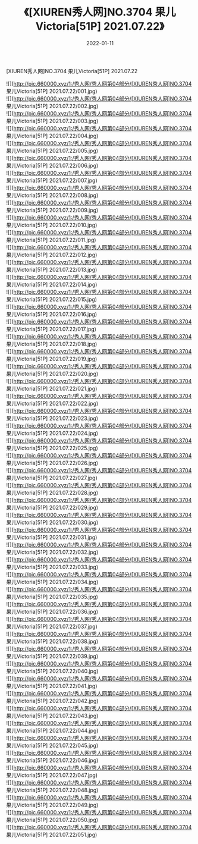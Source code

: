 ﻿---
layout: post
title:  《[XIUREN秀人网]NO.3704 果儿Victoria[51P] 2021.07.22》
date:   2022-01-11
img: http://pic.660000.xyz/1:/秀人网/秀人网第04部分/[XIUREN秀人网]NO.3704 果儿Victoria[51P] 2021.07.22/000.jpg
categories: [美女, 清纯, 唯美]
---

[XIUREN秀人网]NO.3704 果儿Victoria[51P] 2021.07.22

 ![](http://pic.660000.xyz/1:/秀人网/秀人网第04部分/[XIUREN秀人网]NO.3704 果儿Victoria[51P] 2021.07.22/001.jpg) <br>![](http://pic.660000.xyz/1:/秀人网/秀人网第04部分/[XIUREN秀人网]NO.3704 果儿Victoria[51P] 2021.07.22/002.jpg) <br>![](http://pic.660000.xyz/1:/秀人网/秀人网第04部分/[XIUREN秀人网]NO.3704 果儿Victoria[51P] 2021.07.22/003.jpg) <br>![](http://pic.660000.xyz/1:/秀人网/秀人网第04部分/[XIUREN秀人网]NO.3704 果儿Victoria[51P] 2021.07.22/004.jpg) <br>![](http://pic.660000.xyz/1:/秀人网/秀人网第04部分/[XIUREN秀人网]NO.3704 果儿Victoria[51P] 2021.07.22/005.jpg) <br>![](http://pic.660000.xyz/1:/秀人网/秀人网第04部分/[XIUREN秀人网]NO.3704 果儿Victoria[51P] 2021.07.22/006.jpg) <br>![](http://pic.660000.xyz/1:/秀人网/秀人网第04部分/[XIUREN秀人网]NO.3704 果儿Victoria[51P] 2021.07.22/007.jpg) <br>![](http://pic.660000.xyz/1:/秀人网/秀人网第04部分/[XIUREN秀人网]NO.3704 果儿Victoria[51P] 2021.07.22/008.jpg) <br>![](http://pic.660000.xyz/1:/秀人网/秀人网第04部分/[XIUREN秀人网]NO.3704 果儿Victoria[51P] 2021.07.22/009.jpg) <br>![](http://pic.660000.xyz/1:/秀人网/秀人网第04部分/[XIUREN秀人网]NO.3704 果儿Victoria[51P] 2021.07.22/010.jpg) <br>![](http://pic.660000.xyz/1:/秀人网/秀人网第04部分/[XIUREN秀人网]NO.3704 果儿Victoria[51P] 2021.07.22/011.jpg) <br>![](http://pic.660000.xyz/1:/秀人网/秀人网第04部分/[XIUREN秀人网]NO.3704 果儿Victoria[51P] 2021.07.22/012.jpg) <br>![](http://pic.660000.xyz/1:/秀人网/秀人网第04部分/[XIUREN秀人网]NO.3704 果儿Victoria[51P] 2021.07.22/013.jpg) <br>![](http://pic.660000.xyz/1:/秀人网/秀人网第04部分/[XIUREN秀人网]NO.3704 果儿Victoria[51P] 2021.07.22/014.jpg) <br>![](http://pic.660000.xyz/1:/秀人网/秀人网第04部分/[XIUREN秀人网]NO.3704 果儿Victoria[51P] 2021.07.22/015.jpg) <br>![](http://pic.660000.xyz/1:/秀人网/秀人网第04部分/[XIUREN秀人网]NO.3704 果儿Victoria[51P] 2021.07.22/016.jpg) <br>![](http://pic.660000.xyz/1:/秀人网/秀人网第04部分/[XIUREN秀人网]NO.3704 果儿Victoria[51P] 2021.07.22/017.jpg) <br>![](http://pic.660000.xyz/1:/秀人网/秀人网第04部分/[XIUREN秀人网]NO.3704 果儿Victoria[51P] 2021.07.22/018.jpg) <br>![](http://pic.660000.xyz/1:/秀人网/秀人网第04部分/[XIUREN秀人网]NO.3704 果儿Victoria[51P] 2021.07.22/019.jpg) <br>![](http://pic.660000.xyz/1:/秀人网/秀人网第04部分/[XIUREN秀人网]NO.3704 果儿Victoria[51P] 2021.07.22/020.jpg) <br>![](http://pic.660000.xyz/1:/秀人网/秀人网第04部分/[XIUREN秀人网]NO.3704 果儿Victoria[51P] 2021.07.22/021.jpg) <br>![](http://pic.660000.xyz/1:/秀人网/秀人网第04部分/[XIUREN秀人网]NO.3704 果儿Victoria[51P] 2021.07.22/022.jpg) <br>![](http://pic.660000.xyz/1:/秀人网/秀人网第04部分/[XIUREN秀人网]NO.3704 果儿Victoria[51P] 2021.07.22/023.jpg) <br>![](http://pic.660000.xyz/1:/秀人网/秀人网第04部分/[XIUREN秀人网]NO.3704 果儿Victoria[51P] 2021.07.22/024.jpg) <br>![](http://pic.660000.xyz/1:/秀人网/秀人网第04部分/[XIUREN秀人网]NO.3704 果儿Victoria[51P] 2021.07.22/025.jpg) <br>![](http://pic.660000.xyz/1:/秀人网/秀人网第04部分/[XIUREN秀人网]NO.3704 果儿Victoria[51P] 2021.07.22/026.jpg) <br>![](http://pic.660000.xyz/1:/秀人网/秀人网第04部分/[XIUREN秀人网]NO.3704 果儿Victoria[51P] 2021.07.22/027.jpg) <br>![](http://pic.660000.xyz/1:/秀人网/秀人网第04部分/[XIUREN秀人网]NO.3704 果儿Victoria[51P] 2021.07.22/028.jpg) <br>![](http://pic.660000.xyz/1:/秀人网/秀人网第04部分/[XIUREN秀人网]NO.3704 果儿Victoria[51P] 2021.07.22/029.jpg) <br>![](http://pic.660000.xyz/1:/秀人网/秀人网第04部分/[XIUREN秀人网]NO.3704 果儿Victoria[51P] 2021.07.22/030.jpg) <br>![](http://pic.660000.xyz/1:/秀人网/秀人网第04部分/[XIUREN秀人网]NO.3704 果儿Victoria[51P] 2021.07.22/031.jpg) <br>![](http://pic.660000.xyz/1:/秀人网/秀人网第04部分/[XIUREN秀人网]NO.3704 果儿Victoria[51P] 2021.07.22/032.jpg) <br>![](http://pic.660000.xyz/1:/秀人网/秀人网第04部分/[XIUREN秀人网]NO.3704 果儿Victoria[51P] 2021.07.22/033.jpg) <br>![](http://pic.660000.xyz/1:/秀人网/秀人网第04部分/[XIUREN秀人网]NO.3704 果儿Victoria[51P] 2021.07.22/034.jpg) <br>![](http://pic.660000.xyz/1:/秀人网/秀人网第04部分/[XIUREN秀人网]NO.3704 果儿Victoria[51P] 2021.07.22/035.jpg) <br>![](http://pic.660000.xyz/1:/秀人网/秀人网第04部分/[XIUREN秀人网]NO.3704 果儿Victoria[51P] 2021.07.22/036.jpg) <br>![](http://pic.660000.xyz/1:/秀人网/秀人网第04部分/[XIUREN秀人网]NO.3704 果儿Victoria[51P] 2021.07.22/037.jpg) <br>![](http://pic.660000.xyz/1:/秀人网/秀人网第04部分/[XIUREN秀人网]NO.3704 果儿Victoria[51P] 2021.07.22/038.jpg) <br>![](http://pic.660000.xyz/1:/秀人网/秀人网第04部分/[XIUREN秀人网]NO.3704 果儿Victoria[51P] 2021.07.22/039.jpg) <br>![](http://pic.660000.xyz/1:/秀人网/秀人网第04部分/[XIUREN秀人网]NO.3704 果儿Victoria[51P] 2021.07.22/040.jpg) <br>![](http://pic.660000.xyz/1:/秀人网/秀人网第04部分/[XIUREN秀人网]NO.3704 果儿Victoria[51P] 2021.07.22/041.jpg) <br>![](http://pic.660000.xyz/1:/秀人网/秀人网第04部分/[XIUREN秀人网]NO.3704 果儿Victoria[51P] 2021.07.22/042.jpg) <br>![](http://pic.660000.xyz/1:/秀人网/秀人网第04部分/[XIUREN秀人网]NO.3704 果儿Victoria[51P] 2021.07.22/043.jpg) <br>![](http://pic.660000.xyz/1:/秀人网/秀人网第04部分/[XIUREN秀人网]NO.3704 果儿Victoria[51P] 2021.07.22/044.jpg) <br>![](http://pic.660000.xyz/1:/秀人网/秀人网第04部分/[XIUREN秀人网]NO.3704 果儿Victoria[51P] 2021.07.22/045.jpg) <br>![](http://pic.660000.xyz/1:/秀人网/秀人网第04部分/[XIUREN秀人网]NO.3704 果儿Victoria[51P] 2021.07.22/046.jpg) <br>![](http://pic.660000.xyz/1:/秀人网/秀人网第04部分/[XIUREN秀人网]NO.3704 果儿Victoria[51P] 2021.07.22/047.jpg) <br>![](http://pic.660000.xyz/1:/秀人网/秀人网第04部分/[XIUREN秀人网]NO.3704 果儿Victoria[51P] 2021.07.22/048.jpg) <br>![](http://pic.660000.xyz/1:/秀人网/秀人网第04部分/[XIUREN秀人网]NO.3704 果儿Victoria[51P] 2021.07.22/049.jpg) <br>![](http://pic.660000.xyz/1:/秀人网/秀人网第04部分/[XIUREN秀人网]NO.3704 果儿Victoria[51P] 2021.07.22/050.jpg) <br>![](http://pic.660000.xyz/1:/秀人网/秀人网第04部分/[XIUREN秀人网]NO.3704 果儿Victoria[51P] 2021.07.22/051.jpg) <br>